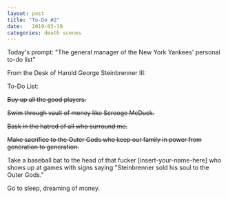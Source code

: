 ```yaml
---
layout: post
title: "To-Do #2"
date:   2019-03-19
categories: death scenes
---
```

Today's prompt: "The general manager of the New York Yankees' personal to-do list"

From the Desk of Harold George Steinbrenner III:

To-Do List:

~~Buy up all the good players.~~

~~Swim through vault of money like Scrooge McDuck.~~

~~Bask in the hatred of all who surround me.~~

~~Make sacrifice to the Outer Gods who keep our family in power from generation to generation.~~

Take a baseball bat to the head of that fucker [insert-your-name-here] who shows up at games with signs saying "Steinbrenner sold his soul to the Outer Gods."

Go to sleep, dreaming of money.
